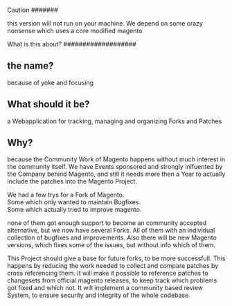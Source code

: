 
Caution
#######

this version will not run on your machine.
We depend on some crazy nonsense which uses a core modified magento


What is this about?
###################


## the name?

 because of yoke and focusing


## What should it be?

a Webapplication for tracking, managing and organizing Forks and Patches


## Why?

because the Community Work of Magento happens without much interest in the community itself.
We have Events sponsored and strongly inlfuented by the Company behind Magento,
and still it needs more then a Year to actually include the patches into the Magento Project.

We had a few trys for a Fork of Magento.  
Some which only wanted to maintain Bugfixes.  
Some which actually tried to improve magento.


none of them got enough support to become an community accepted alternative, but we now have several Forks.
All of them with an individual collection of bugfixes and improvements.
Also there will be new Magento versions, which fixes some of the issues, but without info which of them.

This Project should give a base for future forks, to be more successfull.
This happens by reducing the work needed to collect and compare patches by cross referencing them.
It will make it possible to reference patches to changesets from official magento releases, to keep track which
problems got fixed and which not.
It will implement a community based review System, to ensure security and integrity of the whole codebase.


